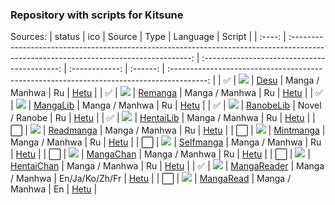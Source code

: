 ### Repository with scripts for Kitsune
Sources:
| status |                                                                  ico                                                                  |                    Source                    |      Type      | Language |                                          Script                                           |
| :----: | :-----------------------------------------------------------------------------------------------------------------------------------: | :------------------------------------------: | :------------: | :------: | :---------------------------------------------------------------------------------------: |
|   ✅   |        ![](https://t3.gstatic.com/faviconV2?client=SOCIAL&type=FAVICON&fallback_opts=TYPE,SIZE,URL&size=24&url=http://desu.me)        |           [Desu](https://desu.me)            | Manga / Manhwa |    Ru    |     [Hetu](https://github.com/alex-bayir/Sources/blob/main/scripts/Desu.ht "Script")      |
|   ✅   |      ![](https://t3.gstatic.com/faviconV2?client=SOCIAL&type=FAVICON&fallback_opts=TYPE,SIZE,URL&size=24&url=http://remanga.org)      |        [Remanga](https://remanga.org)        | Manga / Manhwa |    Ru    |    [Hetu](https://github.com/alex-bayir/Sources/blob/main/scripts/Remanga.ht "Script")    |
|   ✅   |      ![](https://t3.gstatic.com/faviconV2?client=SOCIAL&type=FAVICON&fallback_opts=TYPE,SIZE,URL&size=24&url=http://mangalib.me)      |       [MangaLib](https://mangalib.me)        | Manga / Manhwa |    Ru    |   [Hetu](https://github.com/alex-bayir/Sources/blob/main/scripts/MangaLib.ht "Script")    |
|   ✅   |     ![](https://t3.gstatic.com/faviconV2?client=SOCIAL&type=FAVICON&fallback_opts=TYPE,SIZE,URL&size=24&url=http://ranobelib.me)      |      [RanobeLib](https://ranobelib.me)       | Novel / Ranobe |    Ru    |   [Hetu](https://github.com/alex-bayir/Sources/blob/main/scripts/RanobeLib.ht "Script")   |
|   ✅   |     ![](https://t3.gstatic.com/faviconV2?client=SOCIAL&type=FAVICON&fallback_opts=TYPE,SIZE,URL&size=24&url=http://hentailib.me)      |    [HentaiLib](https://v1.hentailib.org)     | Manga / Manhwa |    Ru    |   [Hetu](https://github.com/alex-bayir/Sources/blob/main/scripts/HentaiLib.ht "Script")   |
|   ⬜️   |    ![](https://t3.gstatic.com/faviconV2?client=SOCIAL&type=FAVICON&fallback_opts=TYPE,SIZE,URL&size=24&url=http://readmanga.live)     |     [Readmanga](https://readmanga.live)      | Manga / Manhwa |    Ru    |   [Hetu](https://github.com/alex-bayir/Sources/blob/main/scripts/ReadManga.ht "Script")   |
|   ⬜️   |    ![](https://t3.gstatic.com/faviconV2?client=SOCIAL&type=FAVICON&fallback_opts=TYPE,SIZE,URL&size=24&url=http://mintmanga.live)     |     [Mintmanga](https://mintmanga.live)      | Manga / Manhwa |    Ru    |   [Hetu](https://github.com/alex-bayir/Sources/blob/main/scripts/MintManga.ht "Script")   |
|   ⬜️   |    ![](https://t3.gstatic.com/faviconV2?client=SOCIAL&type=FAVICON&fallback_opts=TYPE,SIZE,URL&size=24&url=http://selfmanga.live)     |     [Selfmanga](https://selfmanga.live)      | Manga / Manhwa |    Ru    |   [Hetu](https://github.com/alex-bayir/Sources/blob/main/scripts/SelfManga.ht "Script")   |
|   ⬜️   |     ![](https://t3.gstatic.com/faviconV2?client=SOCIAL&type=FAVICON&fallback_opts=TYPE,SIZE,URL&size=24&url=http://manga-chan.me)     |      [MangaChan](https://manga-chan.me)      | Manga / Manhwa |    Ru    |   [Hetu](https://github.com/alex-bayir/Sources/blob/main/scripts/MangaChan.ht "Script")   |
|   ⬜️   | ![](https://t3.gstatic.com/faviconV2?client=SOCIAL&type=FAVICON&fallback_opts=TYPE,SIZE,URL&size=24&url=http://xxxxx.hentaichan.live) | [HentaiChan](https://xxxxx.hentaichan.live)  | Manga / Manhwa |    Ru    |  [Hetu](https://github.com/alex-bayir/Sources/blob/main/scripts/HentaiChan.ht "Script")   |
|   ✅   |  ![](https://t3.gstatic.com/faviconV2?client=SOCIAL&type=FAVICON&fallback_opts=TYPE,SIZE,URL&size=24&url=http://www.mangareader.to)   | [MangaReader](https://www.mangareader.to) | Manga / Manhwa | En/Ja/Ko/Zh/Fr | [Hetu](https://github.com/alex-bayir/Sources/blob/main/scripts/MangaReaderTo.ht "Script") |
|   ⬜️   |   ![](https://t3.gstatic.com/faviconV2?client=SOCIAL&type=FAVICON&fallback_opts=TYPE,SIZE,URL&size=24&url=http://www.mangaread.org)   |    [MangaRead](https://www.mangaread.org)    | Manga / Manhwa |    En    |   [Hetu](https://github.com/alex-bayir/Sources/blob/main/scripts/Mangaread.ht "Script")   |
